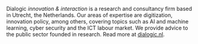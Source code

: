 Dialogic _innovation & interaction_ is a research and consultancy firm based in Utrecht, the Netherlands. Our areas of expertise are digitization, innovation policy, among others, covering topics such as AI and machine learning, cyber security and the ICT labour market. We provide advice to the public sector founded in research. Read more at [dialogic.nl](https://dialogic.nl).
